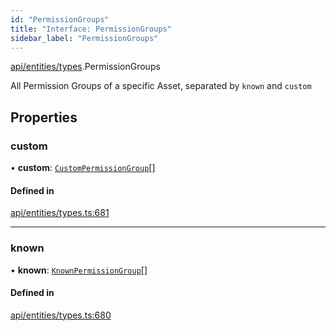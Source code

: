 ```yaml
---
id: "PermissionGroups"
title: "Interface: PermissionGroups"
sidebar_label: "PermissionGroups"
---
```


[api/entities/types](../../../../../modules/API/Entities/Types/Types.md).PermissionGroups

All Permission Groups of a specific Asset, separated by `known` and `custom`

## Properties

### custom

• **custom**: [`CustomPermissionGroup`](../../../../../classes/API/Entities/CustomPermissionGroup/CustomPermissionGroup.md)[]

#### Defined in

[api/entities/types.ts:681](https://github.com/PolymeshAssociation/polymesh-sdk/blob/8a9e72221/src/api/entities/types.ts#L681)

___

### known

• **known**: [`KnownPermissionGroup`](../../../../../classes/API/Entities/KnownPermissionGroup/KnownPermissionGroup.md)[]

#### Defined in

[api/entities/types.ts:680](https://github.com/PolymeshAssociation/polymesh-sdk/blob/8a9e72221/src/api/entities/types.ts#L680)
